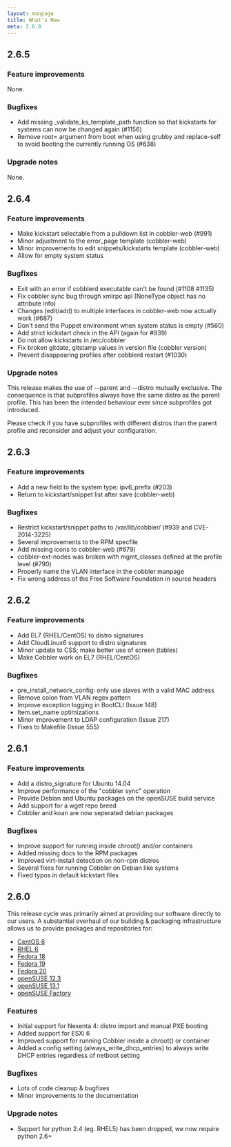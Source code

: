 ```yaml
---
layout: manpage
title: What's New
meta: 2.6.0
---
```


## 2.6.5

### Feature improvements

None.

### Bugfixes

- Add missing _validate_ks_template_path function so that
kickstarts for systems can now be changed again (\#1156)
- Remove root= argument from boot when using grubby and
replace-self to avoid booting the currently running OS (\#638)

### Upgrade notes

None.

## 2.6.4

### Feature improvements

- Make kickstart selectable from a pulldown list in cobbler-web (\#991)
- Minor adjustment to the error_page template (cobbler-web)
- Minor improvements to edit snippets/kickstarts template (cobbler-web)
- Allow for empty system status

### Bugfixes

- Exit with an error if cobblerd executable can't be found (\#1108 \#1135)
- Fix cobbler sync bug through xmlrpc api (NoneType object has no attribute info)
- Changes (edit/add) to multiple interfaces in cobbler-web now actually work (\#687)
- Don't send the Puppet environment when system status is empty (\#560)
- Add strict kickstart check in the API (again for \#939)
- Do not allow kickstarts in /etc/cobbler
- Fix broken gitdate, gitstamp values in version file (cobbler version)
- Prevent disappearing profiles after cobblerd restart (\#1030)

### Upgrade notes

This release makes the use of --parent and --distro mutually exclusive.
The consequence is that subprofiles always have the same distro as
the parent profile. This has been the intended behaviour ever since
subprofiles got introduced.

Please check if you have subprofiles with different distros than the
parent profile and reconsider and adjust your configuration.


## 2.6.3

### Feature improvements

- Add a new field to the system type: ipv6_prefix (\#203)
- Return to kickstart/snippet list after save (cobbler-web)

### Bugfixes

- Restrict kickstart/snippet paths to /var/lib/cobbler/ (\#939 and CVE-2014-3225)
- Several improvements to the RPM specfile
- Add missing icons to cobbler-web (\#679)
- cobbler-ext-nodes was broken with mgmt_classes defined at the profile level (\#790)
- Properly name the VLAN interface in the cobbler manpage
- Fix wrong address of the Free Software Foundation in source headers


## 2.6.2

### Feature improvements

- Add EL7 (RHEL/CentOS) to distro signatures
- Add CloudLinux6 support to distro signatures
- Minor update to CSS; make better use of screen (tables)
- Make Cobbler work on EL7 (RHEL/CentOS)

### Bugfixes

- pre_install_network_config: only use slaves with a valid MAC address
- Remove colon from VLAN regex pattern
- Improve exception logging in BootCLI (Issue 148)
- Item.set_name optimizations
- Minor improvement to LDAP configuration (Issue 217)
- Fixes to Makefile (Issue 555)


## 2.6.1

### Feature improvements

- Add a distro_signature for Ubuntu 14.04
- Improve performance of the "cobbler sync" operation
- Provide Debian and Ubuntu packages on the openSUSE build service
- Add support for a wget repo breed
- Cobbler and koan are now seperated debian packages

### Bugfixes

- Improve support for running inside chroot() and/or containers
- Added missing docs to the RPM packages
- Improved virt-install detection on non-rpm distros
- Several fixes for running Cobbler on Debian like systems
- Fixed typos in default kickstart files


## 2.6.0

This release cycle was primarily aimed at providing our software directly to our users.
A substantial overhaul of our building & packaging infrastructure allows us to provide packages and repositories for:
- <a href="http://download.opensuse.org/repositories/home:/libertas-ict:/cobbler26/CentOS_CentOS-6/">CentOS 6</a>
- <a href="http://download.opensuse.org/repositories/home:/libertas-ict:/cobbler26/RedHat_RHEL-6/">RHEL 6</a>
- <a href="http://download.opensuse.org/repositories/home:/libertas-ict:/cobbler26/Fedora_18/">Fedora 18</a>
- <a href="http://download.opensuse.org/repositories/home:/libertas-ict:/cobbler26/Fedora_19/">Fedora 19</a>
- <a href="http://download.opensuse.org/repositories/home:/libertas-ict:/cobbler26/Fedora_20/">Fedora 20</a>
- <a href="http://download.opensuse.org/repositories/home:/libertas-ict:/cobbler26/openSUSE_12.3/">openSUSE 12.3</a>
- <a href="http://download.opensuse.org/repositories/home:/libertas-ict:/cobbler26/openSUSE_13.1/">openSUSE 13.1</a>
- <a href="http://download.opensuse.org/repositories/home:/libertas-ict:/cobbler26/openSUSE_Factory/">openSUSE Factory</a>

### Features

- Initial support for Nexenta 4: distro import and manual PXE booting
- Added support for ESXi 6
- Improved support for running Cobbler inside a chroot() or container
- Added a config setting (always_write_dhcp_entries) to always write DHCP entries regardless of netboot setting

### Bugfixes

- Lots of code cleanup & bugfixes
- Minor improvements to the documentation

### Upgrade notes

- Support for python 2.4 (eg. RHEL5) has been dropped, we now require python 2.6+

